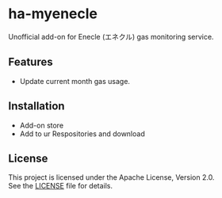 # ha-myenecle

Unofficial add-on for Enecle (エネクル) gas monitoring service.

## Features

- Update current month gas usage.

## Installation

- Add-on store 
- Add to ur Respositories and download


## License
This project is licensed under the Apache License, Version 2.0.  
See the [LICENSE](LICENSE) file for details.